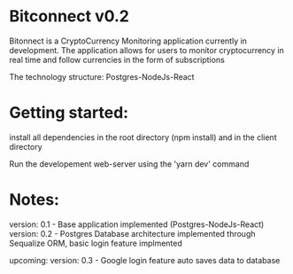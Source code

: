 # Bitconnect v0.2

Bitonnect is a CryptoCurrency Monitoring application currently in development. The application allows for users to monitor cryptocurrency in real time and follow currencies in the form of subscriptions

The technology structure: Postgres-NodeJs-React

# Getting started:

install all dependencies in the root directory (npm install) and in the client directory

Run the developement web-server using the 'yarn dev' command

# Notes:

version: 0.1 - Base application implemented (Postgres-NodeJs-React)
version: 0.2 - Postgres Database architecture implemented through Sequalize ORM, basic login feature implmented

upcoming:
version: 0.3 - Google login feature auto saves data to database


